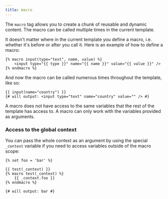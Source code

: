 ```yaml
---
title: macro
---
```


The `macro` tag allows you to create a chunk of reusable and dynamic content. The macro can be called
multiple times in the current template.

It doesn't matter where in the current template you define a macro, i.e. whether it's before or after you call it.
Here is an example of how to define a macro:
```twig
{% macro input(type="text", name, value) %}
	<input type="{{ type }}" name="{{ name }}" value="{{ value }}" />
{% endmacro %}
```
And now the macro can be called numerous times throughout the template, like so:
```twig
{{ input(name="country") }}
{# will output: <input type="text" name="country" value="" /> #}
```

A macro does not have access to the same variables that the rest of the template has access to.
A macro can only work with the variables provided as arguments.

### Access to the global context
You can pass the whole context as an argument by using the special `_context` variable if you need to access
variables outside of the macro scope:
```twig
{% set foo = 'bar' %}

{{ test(_context) }}
{% macro test(_context) %}
	{{ _context.foo }}
{% endmacro %}

{# will output: bar #}
```
